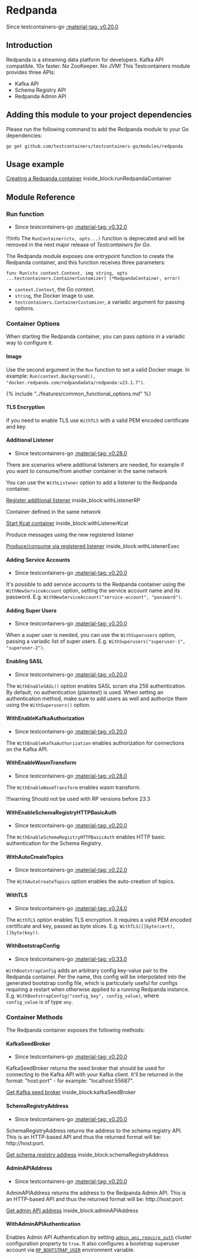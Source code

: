 # Redpanda

Since testcontainers-go <a href="https://github.com/testcontainers/testcontainers-go/releases/tag/v0.20.0"><span class="tc-version">:material-tag: v0.20.0</span></a>

## Introduction

Redpanda is a streaming data platform for developers. Kafka API compatible. 10x faster. No ZooKeeper. No JVM!
This Testcontainers module provides three APIs:

- Kafka API
- Schema Registry API
- Redpanda Admin API

## Adding this module to your project dependencies

Please run the following command to add the Redpanda module to your Go dependencies:

```
go get github.com/testcontainers/testcontainers-go/modules/redpanda
```

## Usage example

<!--codeinclude-->
[Creating a Redpanda container](../../modules/redpanda/examples_test.go) inside_block:runRedpandaContainer
<!--/codeinclude-->

## Module Reference

### Run function

- Since testcontainers-go <a href="https://github.com/testcontainers/testcontainers-go/releases/tag/v0.32.0"><span class="tc-version">:material-tag: v0.32.0</span></a>

!!!info
    The `RunContainer(ctx, opts...)` function is deprecated and will be removed in the next major release of _Testcontainers for Go_.

The Redpanda module exposes one entrypoint function to create the Redpanda container, and this function receives three parameters:

```golang
func Run(ctx context.Context, img string, opts ...testcontainers.ContainerCustomizer) (*RedpandaContainer, error)
```

- `context.Context`, the Go context.
- `string`, the Docker image to use.
- `testcontainers.ContainerCustomizer`, a variadic argument for passing options.

### Container Options

When starting the Redpanda container, you can pass options in a variadic way to configure it.

#### Image

Use the second argument in the `Run` function to set a valid Docker image.
In example: `Run(context.Background(), "docker.redpanda.com/redpandadata/redpanda:v23.1.7")`.

{% include "../features/common_functional_options.md" %}

#### TLS Encryption

If you need to enable TLS use `WithTLS` with a valid PEM encoded certificate and key.

#### Additional Listener

- Since testcontainers-go <a href="https://github.com/testcontainers/testcontainers-go/releases/tag/v0.28.0"><span class="tc-version">:material-tag: v0.28.0</span></a>

There are scenarios where additional listeners are needed, for example if you
want to consume/from another container in the same network

You can use the `WithListener` option to add a listener to the Redpanda container.
<!--codeinclude-->
[Register additional listener](../../modules/redpanda/redpanda_test.go) inside_block:withListenerRP
<!--/codeinclude-->

Container defined in the same network
<!--codeinclude-->
[Start Kcat container](../../modules/redpanda/redpanda_test.go) inside_block:withListenerKcat
<!--/codeinclude-->

Produce messages using the new registered listener
<!--codeinclude-->
[Produce/consume via registered listener](../../modules/redpanda/redpanda_test.go) inside_block:withListenerExec
<!--/codeinclude-->

#### Adding Service Accounts

- Since testcontainers-go <a href="https://github.com/testcontainers/testcontainers-go/releases/tag/v0.20.0"><span class="tc-version">:material-tag: v0.20.0</span></a>

It's possible to add service accounts to the Redpanda container using the `WithNewServiceAccount` option, setting the service account name and its password.
E.g. `WithNewServiceAccount("service-account", "password")`.

#### Adding Super Users

- Since testcontainers-go <a href="https://github.com/testcontainers/testcontainers-go/releases/tag/v0.20.0"><span class="tc-version">:material-tag: v0.20.0</span></a>

When a super user is needed, you can use the `WithSuperusers` option, passing a variadic list of super users.
E.g. `WithSuperusers("superuser-1", "superuser-2")`.

#### Enabling SASL

- Since testcontainers-go <a href="https://github.com/testcontainers/testcontainers-go/releases/tag/v0.20.0"><span class="tc-version">:material-tag: v0.20.0</span></a>

The `WithEnableSASL()` option enables SASL scram sha 256 authentication. By default, no authentication (plaintext) is used.
When setting an authentication method, make sure to add users as well and authorize them using the `WithSuperusers()` option.

#### WithEnableKafkaAuthorization

- Since testcontainers-go <a href="https://github.com/testcontainers/testcontainers-go/releases/tag/v0.20.0"><span class="tc-version">:material-tag: v0.20.0</span></a>

The `WithEnableKafkaAuthorization` enables authorization for connections on the Kafka API.

#### WithEnableWasmTransform

- Since testcontainers-go <a href="https://github.com/testcontainers/testcontainers-go/releases/tag/v0.28.0"><span class="tc-version">:material-tag: v0.28.0</span></a>

The `WithEnableWasmTransform` enables wasm transform.

!!!warning
    Should not be used with RP versions before 23.3

#### WithEnableSchemaRegistryHTTPBasicAuth

- Since testcontainers-go <a href="https://github.com/testcontainers/testcontainers-go/releases/tag/v0.20.0"><span class="tc-version">:material-tag: v0.20.0</span></a>

The `WithEnableSchemaRegistryHTTPBasicAuth` enables HTTP basic authentication for the Schema Registry.

#### WithAutoCreateTopics

- Since testcontainers-go <a href="https://github.com/testcontainers/testcontainers-go/releases/tag/v0.22.0"><span class="tc-version">:material-tag: v0.22.0</span></a>

The `WithAutoCreateTopics` option enables the auto-creation of topics.

#### WithTLS

- Since testcontainers-go <a href="https://github.com/testcontainers/testcontainers-go/releases/tag/v0.24.0"><span class="tc-version">:material-tag: v0.24.0</span></a>

The `WithTLS` option enables TLS encryption. It requires a valid PEM encoded certificate and key, passed as byte slices.
E.g. `WithTLS([]byte(cert), []byte(key))`.

#### WithBootstrapConfig

- Since testcontainers-go <a href="https://github.com/testcontainers/testcontainers-go/releases/tag/v0.33.0"><span class="tc-version">:material-tag: v0.33.0</span></a>

`WithBootstrapConfig` adds an arbitrary config key-value pair to the Redpanda container. Per the name, this config will be interpolated into the generated bootstrap
config file, which is particularly useful for configs requiring a restart when otherwise applied to a running Redpanda instance.
E.g. `WithBootstrapConfig("config_key", config_value)`, where `config_value` is of type `any`.

### Container Methods

The Redpanda container exposes the following methods:

#### KafkaSeedBroker

- Since testcontainers-go <a href="https://github.com/testcontainers/testcontainers-go/releases/tag/v0.20.0"><span class="tc-version">:material-tag: v0.20.0</span></a>

KafkaSeedBroker returns the seed broker that should be used for connecting
to the Kafka API with your Kafka client. It'll be returned in the format:
"host:port" - for example: "localhost:55687".

<!--codeinclude-->
[Get Kafka seed broker](../../modules/redpanda/redpanda_test.go) inside_block:kafkaSeedBroker
<!--/codeinclude-->

#### SchemaRegistryAddress

- Since testcontainers-go <a href="https://github.com/testcontainers/testcontainers-go/releases/tag/v0.20.0"><span class="tc-version">:material-tag: v0.20.0</span></a>

SchemaRegistryAddress returns the address to the schema registry API. This
is an HTTP-based API and thus the returned format will be: http://host:port.

<!--codeinclude-->
[Get schema registry address](../../modules/redpanda/redpanda_test.go) inside_block:schemaRegistryAddress
<!--/codeinclude-->


#### AdminAPIAddress

- Since testcontainers-go <a href="https://github.com/testcontainers/testcontainers-go/releases/tag/v0.20.0"><span class="tc-version">:material-tag: v0.20.0</span></a>

AdminAPIAddress returns the address to the Redpanda Admin API. This
is an HTTP-based API and thus the returned format will be: http://host:port.

<!--codeinclude-->
[Get admin API address](../../modules/redpanda/redpanda_test.go) inside_block:adminAPIAddress
<!--/codeinclude-->

#### WithAdminAPIAuthentication

Enables Admin API Authentication by setting [`admin_api_require_auth`](https://docs.redpanda.com/current/reference/properties/cluster-properties/#admin_api_require_auth) cluster configuration property to `true`. 
It also configures a bootstrap superuser account via [`RP_BOOTSTRAP_USER`](https://docs.redpanda.com/current/deploy/deployment-option/self-hosted/manual/production/production-deployment/#bootstrap-a-user-account) environment variable.
